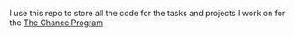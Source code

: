 I use this repo to store all the code for the tasks and projects I work on for the [The Chance Program](https://the-chance.net/)